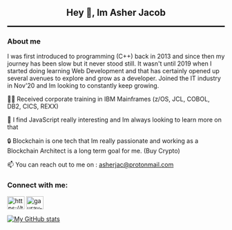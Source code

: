 ##  <h2 align="center" >  Hey 👋, Im Asher Jacob  </h2>
<hr style="height: 3px; margin-top: 0" />

<h3 align="left"> About me  </h3>
<p> I was first introduced to programming (C++) back in 2013 and since then my journey has been slow but it never stood still. It wasn't until 2019 when I started doing learning Web Development and that has certainly opened up several avenues to explore and grow as a developer. Joined the IT industry in Nov'20 and Im looking to constantly keep growing. </p>

👨‍🎓 Received corporate training in IBM Mainframes (z/OS, JCL, COBOL, DB2, CICS, REXX)

🔆 I find JavaScript really interesting and Im always looking to learn more on that

🔒 Blockchain is one tech that Im really passionate and working as a Blockchain Architect is a long term goal for me. (Buy Crypto)

📫 You can reach out to me on : asherjac@protonmail.com

<h3 align="left">Connect with me:</h3>
<p align="left">
<a href="https://twitter.com/howtoasher101" target="blank"><img align="center" src="https://cdn.jsdelivr.net/npm/simple-icons@3.0.1/icons/twitter.svg" alt="https://twitter.com/sauravraa" height="30" width="40" /></a>
<a href="https://linkedin.com/in/asherjk" target="blank"><img align="center" src="https://cdn.jsdelivr.net/npm/simple-icons@3.0.1/icons/linkedin.svg" alt="gaurav-pandey-a5b884131" height="30" width="40" /></a>


[![My GitHub stats](https://github-readme-stats.vercel.app/api?username=asherjacob)](https://github.com/anuraghazra/github-readme-stats)


<!--
**AsherJacob/AsherJacob** is a ✨ _special_ ✨ repository because its `README.md` (this file) appears on your GitHub profile.

Here are some ideas to get you started:

- 🔭 I’m currently working on ...
- 🌱 I’m currently learning ...
- 👯 I’m looking to collaborate on ...
- 🤔 I’m looking for help with ...
- 💬 Ask me about ...
- 📫 How to reach me: ...
- 😄 Pronouns: ...
- ⚡ Fun fact: ...
-->
